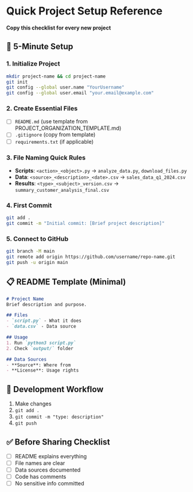 # Quick Project Setup Reference

**Copy this checklist for every new project**

## 🚀 **5-Minute Setup**

### **1. Initialize Project**
```bash
mkdir project-name && cd project-name
git init
git config --global user.name "YourUsername"
git config --global user.email "your.email@example.com"
```

### **2. Create Essential Files**
- [ ] `README.md` (use template from PROJECT_ORGANIZATION_TEMPLATE.md)
- [ ] `.gitignore` (copy from template)
- [ ] `requirements.txt` (if applicable)

### **3. File Naming Quick Rules**
- **Scripts**: `<action>_<object>.py` → `analyze_data.py`, `download_files.py`
- **Data**: `<source>_<description>_<date>.csv` → `sales_data_q1_2024.csv`
- **Results**: `<type>_<subject>_version.csv` → `summary_customer_analysis_final.csv`

### **4. First Commit**
```bash
git add .
git commit -m "Initial commit: [Brief project description]"
```

### **5. Connect to GitHub**
```bash
git branch -M main
git remote add origin https://github.com/username/repo-name.git
git push -u origin main
```

## 📋 **README Template (Minimal)**
```markdown
# Project Name
Brief description and purpose.

## Files
- `script.py` - What it does
- `data.csv` - Data source

## Usage
1. Run `python3 script.py`
2. Check `output/` folder

## Data Sources
- **Source**: Where from
- **License**: Usage rights
```

## 🔄 **Development Workflow**
1. Make changes
2. `git add .`
3. `git commit -m "type: description"`
4. `git push`

## ✅ **Before Sharing Checklist**
- [ ] README explains everything
- [ ] File names are clear
- [ ] Data sources documented
- [ ] Code has comments
- [ ] No sensitive info committed 